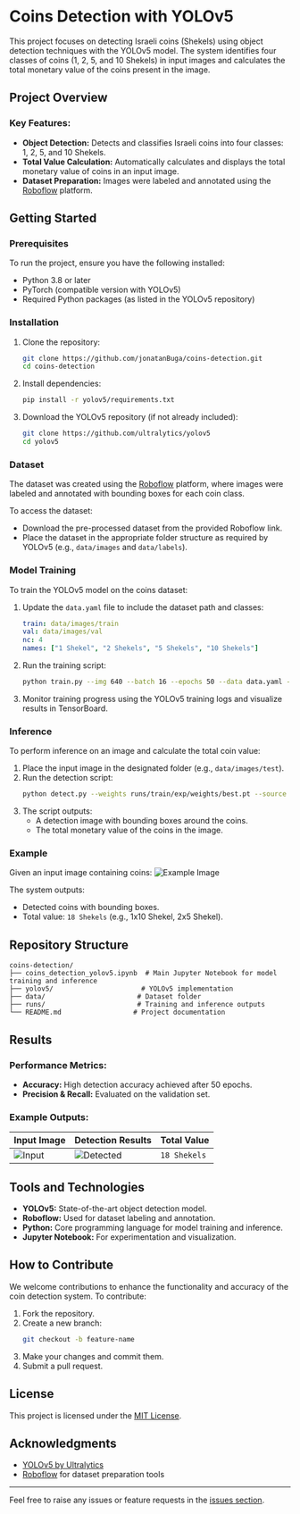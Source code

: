 # Coins Detection with YOLOv5

This project focuses on detecting Israeli coins (Shekels) using object detection techniques with the YOLOv5 model. The system identifies four classes of coins (1, 2, 5, and 10 Shekels) in input images and calculates the total monetary value of the coins present in the image.

## Project Overview

### Key Features:
- **Object Detection:** Detects and classifies Israeli coins into four classes: 1, 2, 5, and 10 Shekels.
- **Total Value Calculation:** Automatically calculates and displays the total monetary value of coins in an input image.
- **Dataset Preparation:** Images were labeled and annotated using the [Roboflow](https://roboflow.com/) platform.

## Getting Started

### Prerequisites
To run the project, ensure you have the following installed:
- Python 3.8 or later
- PyTorch (compatible version with YOLOv5)
- Required Python packages (as listed in the YOLOv5 repository)

### Installation
1. Clone the repository:
   ```bash
   git clone https://github.com/jonatanBuga/coins-detection.git
   cd coins-detection
   ```
2. Install dependencies:
   ```bash
   pip install -r yolov5/requirements.txt
   ```
3. Download the YOLOv5 repository (if not already included):
   ```bash
   git clone https://github.com/ultralytics/yolov5
   cd yolov5
   ```

### Dataset
The dataset was created using the [Roboflow](https://roboflow.com/) platform, where images were labeled and annotated with bounding boxes for each coin class. 

To access the dataset:
- Download the pre-processed dataset from the provided Roboflow link.
- Place the dataset in the appropriate folder structure as required by YOLOv5 (e.g., `data/images` and `data/labels`).

### Model Training
To train the YOLOv5 model on the coins dataset:
1. Update the `data.yaml` file to include the dataset path and classes:
   ```yaml
   train: data/images/train
   val: data/images/val
   nc: 4
   names: ["1 Shekel", "2 Shekels", "5 Shekels", "10 Shekels"]
   ```
2. Run the training script:
   ```bash
   python train.py --img 640 --batch 16 --epochs 50 --data data.yaml --weights yolov5s.pt
   ```
3. Monitor training progress using the YOLOv5 training logs and visualize results in TensorBoard.

### Inference
To perform inference on an image and calculate the total coin value:
1. Place the input image in the designated folder (e.g., `data/images/test`).
2. Run the detection script:
   ```bash
   python detect.py --weights runs/train/exp/weights/best.pt --source data/images/test/image.jpg
   ```
3. The script outputs:
   - A detection image with bounding boxes around the coins.
   - The total monetary value of the coins in the image.

### Example
Given an input image containing coins:
![Example Image](path/to/example_image.jpg)

The system outputs:
- Detected coins with bounding boxes.
- Total value: `18 Shekels` (e.g., 1x10 Shekel, 2x5 Shekel).

## Repository Structure
```
coins-detection/
├── coins_detection_yolov5.ipynb  # Main Jupyter Notebook for model training and inference
├── yolov5/                      # YOLOv5 implementation
├── data/                       # Dataset folder
├── runs/                       # Training and inference outputs
└── README.md                  # Project documentation
```

## Results
### Performance Metrics:
- **Accuracy:** High detection accuracy achieved after 50 epochs.
- **Precision & Recall:** Evaluated on the validation set.

### Example Outputs:
| Input Image | Detection Results | Total Value |
|-------------|-------------------|-------------|
| ![Input](path/to/input.jpg) | ![Detected](path/to/detected.jpg) | `18 Shekels` |

## Tools and Technologies
- **YOLOv5:** State-of-the-art object detection model.
- **Roboflow:** Used for dataset labeling and annotation.
- **Python:** Core programming language for model training and inference.
- **Jupyter Notebook:** For experimentation and visualization.

## How to Contribute
We welcome contributions to enhance the functionality and accuracy of the coin detection system. To contribute:
1. Fork the repository.
2. Create a new branch:
   ```bash
   git checkout -b feature-name
   ```
3. Make your changes and commit them.
4. Submit a pull request.

## License
This project is licensed under the [MIT License](LICENSE).

## Acknowledgments
- [YOLOv5 by Ultralytics](https://github.com/ultralytics/yolov5)
- [Roboflow](https://roboflow.com) for dataset preparation tools

---
Feel free to raise any issues or feature requests in the [issues section](https://github.com/jonatanBuga/coins-detection/issues).

